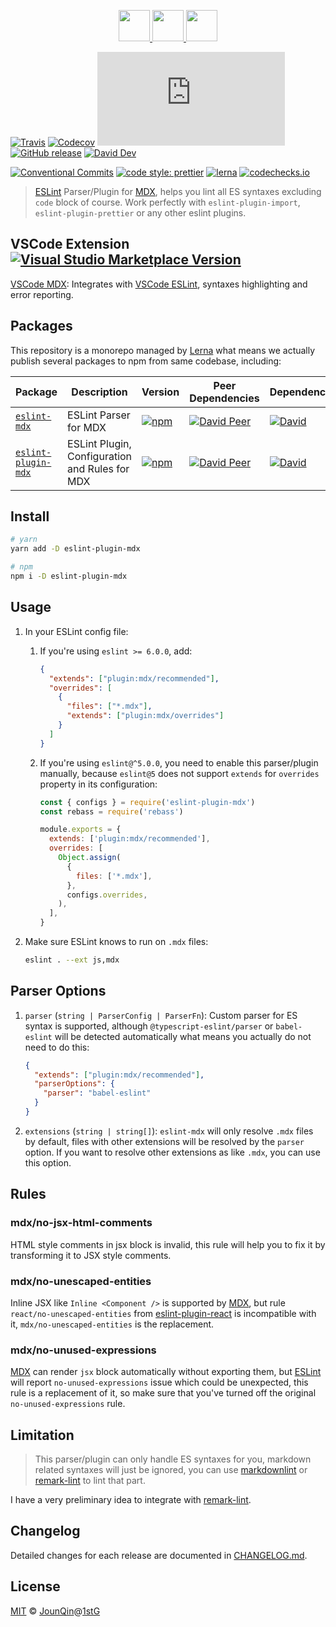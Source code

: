 <p align="center">
  <a href="https://eslint.org">
    <img src="https://eslint.org/assets/img/logo.svg" height="50">
  </a>
  <a href="#readme">
    <img src="https://rx-ts.github.io/assets/heart.svg" height="50">
  </a>
  <a href="https://github.com/mdx-js/mdx">
    <img src="https://mdx-logo.now.sh"  height="50">
  </a>
</p>

[![Travis](https://img.shields.io/travis/com/rx-ts/eslint-mdx.svg)](https://travis-ci.com/rx-ts/eslint-mdx)
[![Codecov](https://img.shields.io/codecov/c/gh/rx-ts/eslint-mdx)](https://codecov.io/gh/rx-ts/eslint-mdx)
[![type-coverage](https://img.shields.io/badge/dynamic/json.svg?label=type-coverage&prefix=%E2%89%A5&suffix=%&query=$.typeCoverage.atLeast&uri=https%3A%2F%2Fraw.githubusercontent.com%2Frx-ts%2Feslint-mdx%2Fmaster%2Fpackage.json)](https://github.com/plantain-00/type-coverage)
[![GitHub release](https://img.shields.io/github/release/rx-ts/eslint-mdx)](https://github.com/rx-ts/eslint-mdx/releases)
[![David Dev](https://img.shields.io/david/dev/rx-ts/eslint-mdx.svg)](https://david-dm.org/rx-ts/eslint-mdx?type=dev)

[![Conventional Commits](https://img.shields.io/badge/conventional%20commits-1.0.0-yellow.svg)](https://conventionalcommits.org)
[![code style: prettier](https://img.shields.io/badge/code_style-prettier-ff69b4.svg)](https://github.com/prettier/prettier)
[![lerna](https://img.shields.io/badge/maintained%20with-lerna-cc00ff.svg)](https://lerna.js.org)
[![codechecks.io](https://raw.githubusercontent.com/codechecks/docs/master/images/badges/badge-default.svg?sanitize=true)](https://codechecks.io)

> [ESLint] Parser/Plugin for [MDX], helps you lint all ES syntaxes excluding `code` block of course.
> Work perfectly with `eslint-plugin-import`, `eslint-plugin-prettier` or any other eslint plugins.

## VSCode Extension [![Visual Studio Marketplace Version](https://img.shields.io/visual-studio-marketplace/v/JounQin.vscode-mdx)](https://marketplace.visualstudio.com/items?itemName=JounQin.vscode-mdx)

[VSCode MDX]\: Integrates with [VSCode ESLint], syntaxes highlighting and error reporting.

## Packages

This repository is a monorepo managed by [Lerna] what means we actually publish several packages to npm from same codebase, including:

| Package                                            | Description                                    | Version                                                                                                       | Peer Dependencies                                                                                                                                                                        | Dependencies                                                                                                                                                         |
| -------------------------------------------------- | ---------------------------------------------- | ------------------------------------------------------------------------------------------------------------- | ---------------------------------------------------------------------------------------------------------------------------------------------------------------------------------------- | -------------------------------------------------------------------------------------------------------------------------------------------------------------------- |
| [`eslint-mdx`](/packages/eslint-mdx)               | ESLint Parser for MDX                          | [![npm](https://img.shields.io/npm/v/eslint-mdx.svg)](https://www.npmjs.com/package/eslint-mdx)               | [![David Peer](https://img.shields.io/david/peer/rx-ts/eslint-mdx.svg?path=packages/eslint-mdx)](https://david-dm.org/rx-ts/eslint-mdx?path=packages/eslint-mdx&type=peer)               | [![David](https://img.shields.io/david/rx-ts/eslint-mdx.svg?path=packages/eslint-mdx)](https://david-dm.org/rx-ts/eslint-mdx?path=packages/eslint-mdx)               |
| [`eslint-plugin-mdx`](/packages/eslint-plugin-mdx) | ESLint Plugin, Configuration and Rules for MDX | [![npm](https://img.shields.io/npm/v/eslint-plugin-mdx.svg)](https://www.npmjs.com/package/eslint-plugin-mdx) | [![David Peer](https://img.shields.io/david/peer/rx-ts/eslint-mdx.svg?path=packages/eslint-plugin-mdx)](https://david-dm.org/rx-ts/eslint-mdx?path=packages/eslint-plugin-mdx&type=peer) | [![David](https://img.shields.io/david/rx-ts/eslint-mdx.svg?path=packages/eslint-plugin-mdx)](https://david-dm.org/rx-ts/eslint-mdx?path=packages/eslint-plugin-mdx) |

## Install

```sh
# yarn
yarn add -D eslint-plugin-mdx

# npm
npm i -D eslint-plugin-mdx
```

## Usage

1. In your ESLint config file:

   1. If you're using `eslint >= 6.0.0`, add:

      ```json
      {
        "extends": ["plugin:mdx/recommended"],
        "overrides": [
          {
            "files": ["*.mdx"],
            "extends": ["plugin:mdx/overrides"]
          }
        ]
      }
      ```

   2. If you're using `eslint@^5.0.0`, you need to enable this parser/plugin manually, because `eslint@5` does not support `extends` for `overrides` property in its configuration:

      ```js
      const { configs } = require('eslint-plugin-mdx')
      const rebass = require('rebass')

      module.exports = {
        extends: ['plugin:mdx/recommended'],
        overrides: [
          Object.assign(
            {
              files: ['*.mdx'],
            },
            configs.overrides,
          ),
        ],
      }
      ```

2. Make sure ESLint knows to run on `.mdx` files:

   ```sh
   eslint . --ext js,mdx
   ```

## Parser Options

1. `parser` (`string | ParserConfig | ParserFn`): Custom parser for ES syntax is supported, although `@typescript-eslint/parser` or `babel-eslint` will be detected automatically what means you actually do not need to do this:

   ```json
   {
     "extends": ["plugin:mdx/recommended"],
     "parserOptions": {
       "parser": "babel-eslint"
     }
   }
   ```

2. `extensions` (`string | string[]`): `eslint-mdx` will only resolve `.mdx` files by default, files with other extensions will be resolved by the `parser` option. If you want to resolve other extensions as like `.mdx`, you can use this option.

## Rules

### mdx/no-jsx-html-comments

HTML style comments in jsx block is invalid, this rule will help you to fix it by transforming it to JSX style comments.

### mdx/no-unescaped-entities

Inline JSX like `Inline <Component />` is supported by [MDX], but rule `react/no-unescaped-entities` from [eslint-plugin-react] is incompatible with it, `mdx/no-unescaped-entities` is the replacement.

### mdx/no-unused-expressions

[MDX] can render `jsx` block automatically without exporting them, but [ESLint] will report `no-unused-expressions` issue which could be unexpected, this rule is a replacement of it, so make sure that you've turned off the original `no-unused-expressions` rule.

## Limitation

> This parser/plugin can only handle ES syntaxes for you, markdown related syntaxes will just be ignored, you can use [markdownlint] or [remark-lint] to lint that part.

I have a very preliminary idea to integrate with [remark-lint].

## Changelog

Detailed changes for each release are documented in [CHANGELOG.md](./CHANGELOG.md).

## License

[MIT] © [JounQin]@[1stG]

[1stg]: https://www.1stg.me
[eslint]: https://eslint.org
[eslint-plugin-react]: https://github.com/yannickcr/eslint-plugin-react
[jounqin]: https://GitHub.com/JounQin
[lerna]: https://github.com/lerna/lerna
[mdx]: https://github.com/mdx-js/mdx
[mit]: http://opensource.org/licenses/MIT
[markdownlint]: https://github.com/markdownlint/markdownlint
[remark-lint]: https://github.com/remarkjs/remark-lint
[vscode eslint]: https://marketplace.visualstudio.com/items?itemName=dbaeumer.vscode-eslint
[vscode mdx]: https://github.com/rx-ts/vscode-mdx
